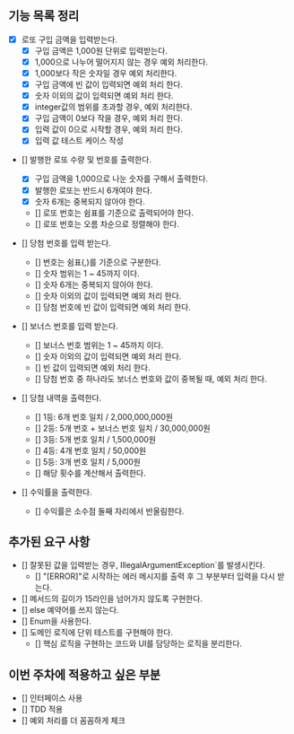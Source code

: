 ## 기능 목록 정리

- [X] 로또 구입 금액을 입력받는다.
    - [X] 구입 금액은 1,000원 단위로 입력받는다.
    - [X] 1,000으로 나누어 떨어지지 않는 경우 예외 처리한다.
    - [X] 1,000보다 작은 숫자일 경우 예외 처리한다.
    - [X] 구입 금액에 빈 값이 입력되면 예외 처리 한다.
    - [X] 숫자 이외의 값이 입력되면 예외 처리 한다.
    - [X] integer값의 범위를 초과할 경우, 예외 처리한다.
    - [X] 구입 금액이 0보다 작을 경우, 예외 처리 한다.
    - [X] 입력 값이 0으로 시작할 경우, 예외 처리 한다.
    - [X] 입력 값 테스트 케이스 작성

- [] 발행한 로또 수량 및 번호를 출력한다.
  - [X] 구입 금액을 1,000으로 나눈 숫자를 구해서 출력한다.
  - [X] 발행한 로또는 반드시 6개여야 한다.
  - [X] 숫자 6개는 중복되지 않아야 한다.
  - [] 로또 번호는 쉼표를 기준으로 출력되어야 한다.
  - [] 로또 번호는 오름 차순으로 정렬해야 한다.

- [] 당첨 번호를 입력 받는다.
    - [] 번호는 쉼표(,)를 기준으로 구분한다.
    - [] 숫자 범위는 1 ~ 45까지 이다.
    - [] 숫자 6개는 중복되지 않아야 한다.
    - [] 숫자 이외의 값이 입력되면 예외 처리 한다.
    - [] 당첨 번호에 빈 값이 입력되면 예외 처리 한다.

- [] 보너스 번호를 입력 받는다.
    - [] 보너스 번호 범위는 1 ~ 45까지 이다.
    - [] 숫자 이외의 값이 입력되면 예외 처리 한다.
    - [] 빈 값이 입력되면 예외 처리 한다.
    - [] 당첨 번호 중 하나라도 보너스 번호와 값이 중복될 때, 예외 처리 한다.

- [] 당첨 내역을 출력한다.
    - [] 1등: 6개 번호 일치 / 2,000,000,000원
    - [] 2등: 5개 번호 + 보너스 번호 일치 / 30,000,000원
    - [] 3등: 5개 번호 일치 / 1,500,000원
    - [] 4등: 4개 번호 일치 / 50,000원
    - [] 5등: 3개 번호 일치 / 5,000원
    - [] 해당 횟수를 계산해서 출력한다.
  
- [] 수익률을 출력한다.
    - [] 수익률은 소수점 둘째 자리에서 반올림한다.
  
## 추가된 요구 사항
- [] 잘못된 값을 입력받는 경우, IllegalArgumentException`를 발생시킨다.
  - [] "[ERROR]"로 시작하는 에러 메시지를 출력 후 그 부분부터 입력을 다시 받는다.
- [] 메서드의 길이가 15라인을 넘어가지 않도록 구현한다.
- [] else 예약어를 쓰지 않는다.
- [] Enum을 사용한다.
- [] 도메인 로직에 단위 테스트를 구현해야 한다.
    - [] 핵심 로직을 구현하는 코드와 UI를 담당하는 로직을 분리한다.

## 이번 주차에 적용하고 싶은 부분
- [] 인터페이스 사용
- [] TDD 적용
- [] 예외 처리를 더 꼼꼼하게 체크
